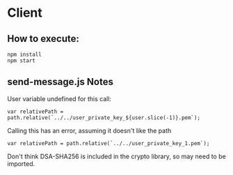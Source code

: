 # Client

## How to execute:
```
npm install
npm start
```

## send-message.js Notes
User variable undefined for this call:<br>
```
var relativePath = path.relative(`../../user_private_key_${user.slice(-1)}.pem`);
```

Calling this has an error, assuming it doesn't like the path
```
var relativePath = path.relative(`../../user_private_key_1.pem`);
```

Don't think DSA-SHA256 is included in the crypto library, so may need to be imported.  
